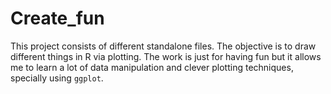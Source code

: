 # Create_fun
This project consists of different standalone files. The objective is to draw different things in R via plotting. The work is just for having fun but it allows me to learn a lot of data manipulation and clever plotting techniques, specially using `ggplot`.  
